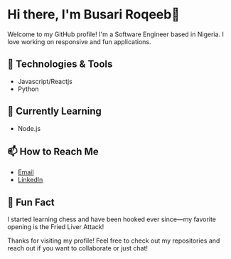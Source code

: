# Hi there, I'm Busari Roqeeb👋

Welcome to my GitHub profile! I'm a Software Engineer based in Nigeria. I love working on responsive and fun applications.

## 🔧 Technologies & Tools
- Javascript/Reactjs
- Python


## 🌱 Currently Learning
- Node.js

## 📫 How to Reach Me
- [Email](busariroqeeb16@gmail.com)
- [LinkedIn](https://www.linkedin.com/in/busariroqeeb)

## 🎉 Fun Fact
I started learning chess and have been hooked ever since—my favorite opening is the Fried Liver Attack!

Thanks for visiting my profile! Feel free to check out my repositories and reach out if you want to collaborate or just chat!
